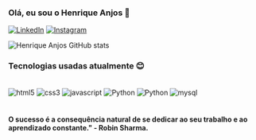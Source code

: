 ### Olá, eu sou o Henrique Anjos 👋

[![LinkedIn](https://img.shields.io/badge/-LinkedIn-0A66C2?style=for-the-badge&logo=linkedin&logoColor=white)](https://www.linkedin.com/in/LuizHFAnjos/)
[![Instagram](https://img.shields.io/badge/Instagram-E4405F?style=for-the-badge&logo=instagram&logoColor=white)](https://www.instagram.com/_ohenrique_/)

![Henrique Anjos GitHub stats](https://github-readme-stats.vercel.app/api?username=LuizHFAnjos&show_icons=true&theme=radical)

### Tecnologias usadas atualmente 😊

<div style="display: inline_block"><br/>
<img align="center" alt="html5" src="https://img.shields.io/badge/HTML5-E34F26?style=for-the-badge&logo=html5&logoColor=white">
<img align="center" alt="css3" src="https://img.shields.io/badge/CSS3-1572B6?style=for-the-badge&logo=css3&logoColor=white">
<img align="center" alt="javascript" src="https://img.shields.io/badge/JavaScript-323330?style=for-the-badge&logo=javascript&logoColor=F7DF1E">
<img align="center" alt="Python" src="https://img.shields.io/badge/Python-14354C?style=for-the-badge&logo=python&logoColor=white" /> 
<img align="center" alt="Python" src="https://img.shields.io/badge/Java-ED8B00?style=for-the-badge&logo=openjdk&logoColor=white" /> 
<img align="center" alt="mysql" src="https://img.shields.io/badge/MySQL-00000F?style=for-the-badge&logo=mysql&logoColor=white" /> </div><br/>

#### O sucesso é a consequência natural de se dedicar ao seu trabalho e ao aprendizado constante." - Robin Sharma.




